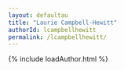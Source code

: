 ```yaml
---
layout: defaultau
title: "Laurie Campbell-Hewitt"
authorId: lcampbellhewitt
permalink: /lcampbellhewitt/
---
```

{% include loadAuthor.html %}
<script>
    $(document).ready(function(){
        showAuthorBio('{{ page.authorId }}');
   });
</script>